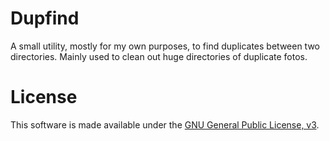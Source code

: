 # Dupfind

A small utility, mostly for my own purposes, to find duplicates between two directories. Mainly used to clean out huge directories of duplicate fotos.

# License

This software is made available under the [GNU General Public License, v3](https://www.gnu.org/licenses/gpl-3.0.txt).
